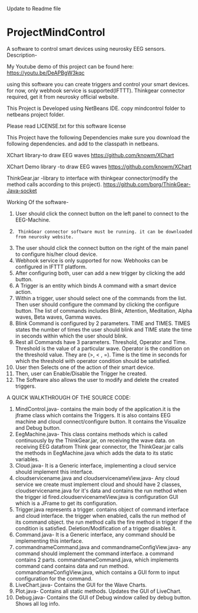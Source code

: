 Update to Readme file
# ProjectMindControl
A software to control smart devices using neurosky EEG sensors.
Description-

My Youtube demo of this project can be found here:
https://youtu.be/DeAPBgW3kqc

using this software you can create triggers and control your smart devices.
for now, only webhook service is supported(IFTTT).
Thinkgear connector required, get it from neurosky official website.

This Project is Developed using NetBeans IDE.
copy mindcontrol folder to netbeans project folder.
 
Please read LICENSE.txt for this software license

This Project have the following Dependencies
make sure you download the following dependencies. and add to the classpath in netbeans.

XChart library-to draw EEG waves
https://github.com/knowm/XChart

XChart Demo library	-to draw EEG waves
https://github.com/knowm/XChart

ThinkGear.jar -library to interface with thinkgear connector(modify the method calls according to this project).
https://github.com/borg/ThinkGear-Java-socket

Working Of the software-
1.	User should click the connect button on the left panel to connect to the EEG-Machine.
2.  	ThinkGear connector software must be running. it can be downloaded from neurosky website. 
3.	The user should click the connect button on the right of the main panel to configure his/her cloud device.
4.	Webhook service is only supported for now. Webhooks can be configured in IFTTT platform. 
3.	After configuring both, user can add a new trigger by clicking the add button.
4.	A Trigger is an entity which binds A command with a smart device action.
5.	Within a trigger, user should select one of the commands from the list. Then user should configure the command by clicking the configure button. The list of commands includes Blink, Attention, Meditation, Alpha waves, Beta waves, Gamma waves.
6.	Blink Command is configured by 2 parameters. TIME and TIMES. TIMES states the number of times the user should blink and TIME state the time in seconds within which the user should blink.
7.	Rest all Commands have 3 parameters. Threshold, Operator and Time. Threshold is the value of a particular wave. Operator is the condition on the threshold value. They are (>, < , =). Time is the time in seconds for which the threshold with operator condition should be satisfied.
8.	User then Selects one of the action of their smart device.
9.	Then, user can Enable/Disable the Trigger he created.
10.	The Software also allows the user to modify and delete the created triggers.     

A QUICK WALKTHROUGH OF THE SOURCE CODE:
1. MindControl.java-
contains the main body of the application.it is the jframe class which contains the Triggers.
It is also contains EEG machine and cloud connect/configure button. It contains the Visualize and Debug button.
2. EegMachine.java-
This class contains methods which is called continuously by the ThinkGear.jar, on receiving
the wave data. on receiving EEG datafrom Think gear connector, the ThinkGear.jar calls the methods
in EegMachine.java which adds the data to its static variables.
3. Cloud.java-
It is a Generic interface, implementing a cloud service should implement this interface.
4. cloudservicename.java and cloudservicenameView.java-
Any cloud service we create must implement cloud and should have 2 classes, cloudservicename.java for it's data and contains
the run method when the trigger id fired.cloudservicenameView.java is configuration GUI which is a JFrame to get its configuration.
5. Trigger.java 
represents a trigger. contains object of command interface and cloud interface. the trigger when enabled,
calls the run method of its command object. the run method calls the fire method in trigger if the condition is 
satisfied. Deletion/Modification of a trigger disables it.
6. Command.java-
It is a Generic interface, any command should be implementing this interface.
7. commandnameCommand.java and commandnameConfigView.java-
any command should implement the command interface. a command contains 2 parts. commandnameCommand.java,
which implements command cand contains data and run method. commandnameConfigView.java,
which contains a GUI form to input configuration for the command.
8. LiveChart.java-
Contains the GUI for the Wave Charts.
9. Plot.java-
Contains all static methods. Updates the GUI of LiveChart.
10. Debug.java-
Contains the GUI of Debug window called by debug button. Shows all log info.
